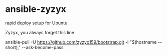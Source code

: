 # ansible-zyzyx

rapid deploy setup for Ubuntu

Zyzyx, you always forget this line

ansible-pull -U https://github.com/zyzyx159/bootstrap.git -i "$(hostname --short)," --ask-become-pass

